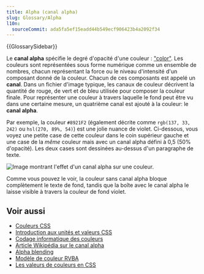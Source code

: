 ```yaml
---
title: Alpha (canal alpha)
slug: Glossary/Alpha
l10n:
  sourceCommit: ada5fa5ef15eadd44b549ecf906423b4a2092f34
---
```


{{GlossarySidebar}}

Le **canal alpha** spécifie le degré d'opacité d'une couleur : ["color"](/fr/docs/Web/CSS/color). Les couleurs sont représentées sous forme numérique comme un ensemble de nombres, chacun représentant la force ou le niveau d'intensité d'un composant donné de la couleur. Chacun de ces composants est appelé un **canal**. Dans un fichier d'image typique, les canaux de couleur décrivent la quantité de rouge, de vert et de bleu utilisée pour composer la couleur finale. Pour représenter une couleur à travers laquelle le fond peut être vu dans une certaine mesure, un quatrième canal est ajouté à la couleur: le **canal alpha**.

Par exemple, la couleur `#8921F2` (également décrite comme `rgb(137, 33, 242)` ou `hsl(270, 89%, 54)`) est une jolie nuance de violet. Ci-dessous, vous voyez une petite case de cette couleur dans le coin supérieur gauche et une case de la _même_ couleur mais avec un canal alpha défini à 0,5 (50% d'opacité). Les deux cases sont dessinées au-dessus d'un paragraphe de texte.

![Image montrant l'effet d'un canal alpha sur une couleur.](alpha-channel-example.png)

Comme vous pouvez le voir, la couleur sans canal alpha bloque complètement le texte de fond, tandis que la boîte avec le canal alpha le laisse visible à travers la couleur de fond violet.

## Voir aussi

- [Couleurs CSS](/fr/docs/Web/CSS/CSS_colors)
- [Introduction aux unités et valeurs CSS](/fr/docs/Learn/CSS/Building_blocks/Values_and_units)
- [Codage informatique des couleurs](https://fr.wikipedia.org/wiki/Codage_informatique_des_couleurs)
- [Article Wikipédia sur le canal alpha](https://fr.wikipedia.org/wiki/Canal_alpha)
- [Alpha blending](https://fr.wikipedia.org/wiki/Alpha_blending)
- [Modèle de couleur RVBA](https://fr.wikipedia.org/wiki/RVBA)
- [Les valeurs de couleurs en CSS](/fr/docs/Web/CSS/color_value)
